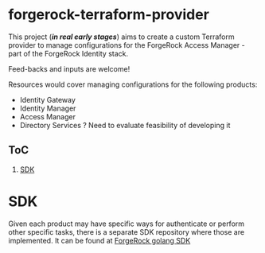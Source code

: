 # forgerock-terraform-provider
This project (***in real early stages***) aims to create a custom Terraform provider to manage configurations for the ForgeRock Access Manager - part of the ForgeRock Identity stack.

Feed-backs and inputs are welcome!

Resources would cover managing configurations for the following products:

- Identity Gateway
- Identity Manager
- Access Manager
- Directory Services ? Need to evaluate feasibility of developing it

## ToC
1. [SDK](#sdk)


# SDK

Given each product may have specific ways for authenticate or perform other specific tasks, there is a separate SDK repository where those are implemented. It can be found at [ForgeRock golang SDK](https://github.com/jralmaraz/forgerock-go-sdk)
